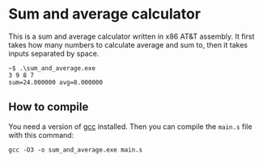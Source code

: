 # Sum and average calculator

This is a sum and average calculator written in x86 AT&T assembly. It first takes how many numbers to calculate average and sum to, then it takes inputs separated by space.

```console
~$ .\sum_and_average.exe
3 9 8 7
sum=24.000000 avg=8.000000
```

## How to compile

You need a version of [gcc](https://www.mingw-w64.org/downloads/) installed. Then you can compile the `main.s` file with this command:

```shell
gcc -O3 -o sum_and_average.exe main.s
```
